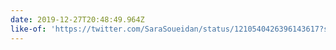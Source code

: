 ```yaml
---
date: 2019-12-27T20:48:49.964Z
like-of: 'https://twitter.com/SaraSoueidan/status/1210540426396143617?s=19'
---
```


